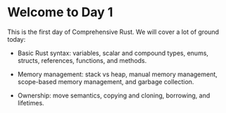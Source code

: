 # Welcome to Day 1

This is the first day of Comprehensive Rust. We will cover a lot of ground
today:

* Basic Rust syntax: variables, scalar and compound types, enums, structs,
  references, functions, and methods.

* Memory management: stack vs heap, manual memory management, scope-based memory
  management, and garbage collection.

* Ownership: move semantics, copying and cloning, borrowing, and lifetimes.
